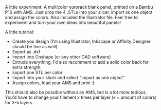 A little experiment. A multicolor eurorack blank panel, printed on a Bambu P1S with AMS. Just drop the 4 .STLs into your slicer, import as one object and assign the colors. Also included the Illustrator file. Feel free to experiment and turn your own ideas into beautiful panels!

A little tutorial:
- Create you design (I'm using Illustrator, Inkscape or Affinity Designer should be fine as well)
- Export as .dxf
- Import into Onshape (or any other CAD software)
- Extrude everything, I'd also recomment to add a solid color back for extra strength
- Export one STL per color
- Import into your slicer and select "import as one object"
- Assign colors, load your AMS and print :)

This should also be possible without an AMS, but is a lot more tedious. You'd have to change your filament x times per layer (x = amount of colors) for 3-5 layers.


